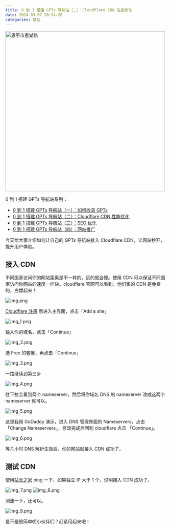 ```yaml
---
title: 0 到 1 搭建 GPTs 导航站（二）：Cloudflare CDN 性能优化
date: 2024-03-07 20:54:28
categories: 建站
---
```


<img src="/images/build-gpts-website-02-cloudfare-cdn/cover.jpg" width = "500" alt="恩平市恩湖路" />

0 到 1 搭建 GPTs 导航站系列：
- [0 到 1 搭建 GPTs 导航站（一）：如何收录 GPTs](https://luobogor.gitee.io/2024/03/06/build-gpts-website-01-gpts-scraping/)
- [0 到 1 搭建 GPTs 导航站（二）：Cloudflare CDN 性能优化](https://luobogor.gitee.io/2024/03/07/build-gpts-website-02-cloudfare-cdn/)
- [0 到 1 搭建 GPTs 导航站（三）：SEO 优化](https://luobogor.gitee.io/2024/03/08/build-gpts-website-03-seo-optimization/)
- [0 到 1 搭建 GPTs 导航站（四）：网站推广](https://luobogor.gitee.io/2024/03/11/build-gpts-website-04-marketing/)

今天给大家介绍如何让自己的 GPTs 导航站接入 Cloudflare CDN，让网站秒开，提升用户体验。

## 接入 CDN
不同国家访问你的网站距离是不一样的，远的就会慢。使用 CDN 可以保证不同国家访问你网站的速度一样快。cloudflare 官网可以看到，他们家的 CDN 是免费的，白嫖起来！

![img.png](/images/build-gpts-website-02-cloudfare-cdn/img.png)

[Cloudflare 注册](https://dash.cloudflare.com/sign-up) 后进入主界面，点击「Add a site」

![img_1.png](/images/build-gpts-website-02-cloudfare-cdn/img_1.png)

输入你的域名，点击「Continue」

![img_2.png](/images/build-gpts-website-02-cloudfare-cdn/img_2.png)

选 Free 的套餐，再点击「Continue」

![img_3.png](/images/build-gpts-website-02-cloudfare-cdn/img_3.png)

一路继续到第三步

![img_4.png](/images/build-gpts-website-02-cloudfare-cdn/img_4.png)

往下拉会看到两个 nameserver，然后将你域名 DNS 的 nameserver 改成这两个 nameserver 就可以。

![img_5.png](/images/build-gpts-website-02-cloudfare-cdn/img_5.png)

这里我用 GoDaddy 演示，进入 DNS 管理界面的 Nameservers，点击 「Change Nameservers」，修改完成后回到 cloudflare 点击 「Continue」。

![img_6.png](/images/build-gpts-website-02-cloudfare-cdn/img_6.png)

等几小时 DNS 解析生效后，你的网站就接入 CDN 成功了。

## 测试 CDN
使用[站长之家](https://ping.chinaz.com/) ping 一下，如果独立 IP 大于 1 个，说明接入 CDN 成功了。

![img_7.png](/images/build-gpts-website-02-cloudfare-cdn/img_7.png)
![img_8.png](/images/build-gpts-website-02-cloudfare-cdn/img_8.png)

测速一下，还可以。

![img_9.png](/images/build-gpts-website-02-cloudfare-cdn/img_9.png)

是不是很简单呢小伙伴们？赶紧用起来吧！
